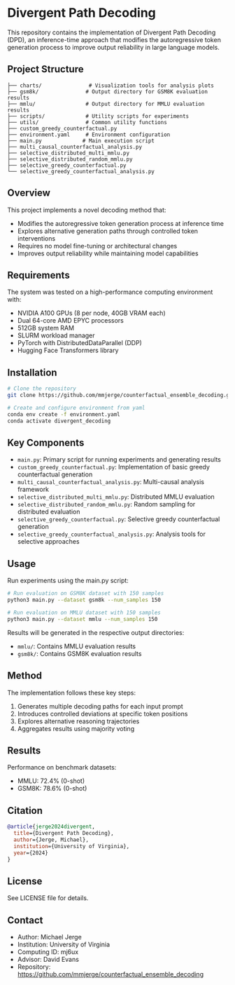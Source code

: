 # Divergent Path Decoding

This repository contains the implementation of Divergent Path Decoding (DPD), an inference-time approach that modifies the autoregressive token generation process to improve output reliability in large language models.

## Project Structure

```
├── charts/               # Visualization tools for analysis plots
├── gsm8k/               # Output directory for GSM8K evaluation results
├── mmlu/                # Output directory for MMLU evaluation results
├── scripts/             # Utility scripts for experiments
├── utils/               # Common utility functions
├── custom_greedy_counterfactual.py
├── environment.yaml     # Environment configuration
├── main.py             # Main execution script
├── multi_causal_counterfactual_analysis.py
├── selective_distributed_multi_mmlu.py
├── selective_distributed_random_mmlu.py
├── selective_greedy_counterfactual.py
└── selective_greedy_counterfactual_analysis.py
```

## Overview

This project implements a novel decoding method that:
- Modifies the autoregressive token generation process at inference time
- Explores alternative generation paths through controlled token interventions
- Requires no model fine-tuning or architectural changes
- Improves output reliability while maintaining model capabilities

## Requirements

The system was tested on a high-performance computing environment with:
- NVIDIA A100 GPUs (8 per node, 40GB VRAM each)
- Dual 64-core AMD EPYC processors
- 512GB system RAM
- SLURM workload manager
- PyTorch with DistributedDataParallel (DDP)
- Hugging Face Transformers library

## Installation

```bash
# Clone the repository
git clone https://github.com/mmjerge/counterfactual_ensemble_decoding.git

# Create and configure environment from yaml
conda env create -f environment.yaml
conda activate divergent_decoding
```

## Key Components

- `main.py`: Primary script for running experiments and generating results
- `custom_greedy_counterfactual.py`: Implementation of basic greedy counterfactual generation
- `multi_causal_counterfactual_analysis.py`: Multi-causal analysis framework
- `selective_distributed_multi_mmlu.py`: Distributed MMLU evaluation
- `selective_distributed_random_mmlu.py`: Random sampling for distributed evaluation
- `selective_greedy_counterfactual.py`: Selective greedy counterfactual generation
- `selective_greedy_counterfactual_analysis.py`: Analysis tools for selective approaches

## Usage

Run experiments using the main.py script:

```bash
# Run evaluation on GSM8K dataset with 150 samples
python3 main.py --dataset gsm8k --num_samples 150

# Run evaluation on MMLU dataset with 150 samples
python3 main.py --dataset mmlu --num_samples 150
```

Results will be generated in the respective output directories:
- `mmlu/`: Contains MMLU evaluation results
- `gsm8k/`: Contains GSM8K evaluation results

## Method

The implementation follows these key steps:
1. Generates multiple decoding paths for each input prompt
2. Introduces controlled deviations at specific token positions
3. Explores alternative reasoning trajectories
4. Aggregates results using majority voting

## Results

Performance on benchmark datasets:
- MMLU: 72.4% (0-shot)
- GSM8K: 78.6% (0-shot)

## Citation

```bibtex
@article{jerge2024divergent,
  title={Divergent Path Decoding},
  author={Jerge, Michael},
  institution={University of Virginia},
  year={2024}
}
```

## License

See LICENSE file for details.

## Contact

- Author: Michael Jerge
- Institution: University of Virginia
- Computing ID: mj6ux
- Advisor: David Evans
- Repository: https://github.com/mmjerge/counterfactual_ensemble_decoding
